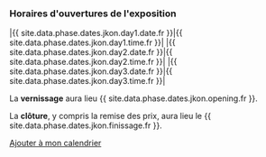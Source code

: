 ### Horaires d'ouvertures de l'exposition

|{{ site.data.phase.dates.jkon.day1.date.fr }}|{{ site.data.phase.dates.jkon.day1.time.fr }}|
|{{ site.data.phase.dates.jkon.day2.date.fr }}|{{ site.data.phase.dates.jkon.day2.time.fr }}|
|{{ site.data.phase.dates.jkon.day3.date.fr }}|{{ site.data.phase.dates.jkon.day3.time.fr }}|

La __vernissage__ aura lieu {{ site.data.phase.dates.jkon.opening.fr }}.

La __clôture__, y compris la remise des prix, aura lieu le {{ site.data.phase.dates.jkon.finissage.fr }}.

[Ajouter à mon calendrier](scripts/ical-script/jkon2021.ics)
